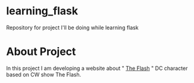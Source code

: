# learning_flask
Repository for project I'll be doing while learning flask

# About Project
  In this project I am developing a website about " [The Flash](https://en.wikipedia.org/wiki/Flash_(comics)) " DC character based on CW show The Flash.
